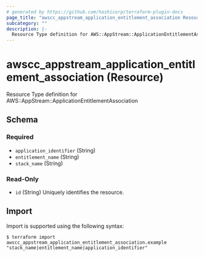 ```yaml
---
# generated by https://github.com/hashicorp/terraform-plugin-docs
page_title: "awscc_appstream_application_entitlement_association Resource - terraform-provider-awscc"
subcategory: ""
description: |-
  Resource Type definition for AWS::AppStream::ApplicationEntitlementAssociation
---
```


# awscc_appstream_application_entitlement_association (Resource)

Resource Type definition for AWS::AppStream::ApplicationEntitlementAssociation



<!-- schema generated by tfplugindocs -->
## Schema

### Required

- `application_identifier` (String)
- `entitlement_name` (String)
- `stack_name` (String)

### Read-Only

- `id` (String) Uniquely identifies the resource.

## Import

Import is supported using the following syntax:

```shell
$ terraform import awscc_appstream_application_entitlement_association.example "stack_name|entitlement_name|application_identifier"
```
